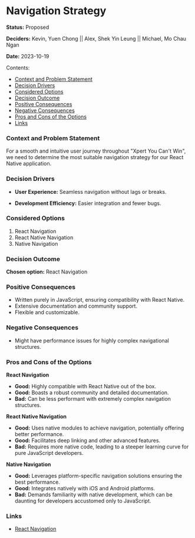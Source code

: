 # Navigation Strategy

**Status:** Proposed

**Deciders:** Kevin, Yuen Chong || Alex, Shek Yin Leung || Michael, Mo Chau Ngan

**Date:** 2023-10-19

Contents:

- [Context and Problem Statement](#context-and-problem-statement)
- [Decision Drivers](#decision-drivers)
- [Considered Options](#considered-options)
- [Decision Outcome](#decision-outcome)
- [Positive Consequences](#positive-consequences)
- [Negative Consequences](#negative-consequences)
- [Pros and Cons of the Options](#pros-and-cons-of-the-options)
- [Links](#links)

### Context and Problem Statement

For a smooth and intuitive user journey throughout "Xpert You Can't Win", we need to determine the most suitable navigation strategy for our React Native application.

### Decision Drivers

- **User Experience:** Seamless navigation without lags or breaks.
  
- **Development Efficiency:** Easier integration and fewer bugs.

### Considered Options

1. React Navigation
2. React Native Navigation
3. Native Navigation

### Decision Outcome

**Chosen option:** React Navigation

### Positive Consequences

- Written purely in JavaScript, ensuring compatibility with React Native.
- Extensive documentation and community support.
- Flexible and customizable.

### Negative Consequences

- Might have performance issues for highly complex navigational structures.

### Pros and Cons of the Options

**React Navigation**
- **Good:** Highly compatible with React Native out of the box.
- **Good:** Boasts a robust community and detailed documentation.
- **Bad:** Can be less performant with extremely complex navigation structures.

**React Native Navigation**
- **Good:** Uses native modules to achieve navigation, potentially offering better performance.
- **Good:** Facilitates deep linking and other advanced features.
- **Bad:** Requires more native code, leading to a steeper learning curve for pure JavaScript developers.

**Native Navigation**
- **Good:** Leverages platform-specific navigation solutions ensuring the best performance.
- **Good:** Integrates natively with iOS and Android platforms.
- **Bad:** Demands familiarity with native development, which can be daunting for developers accustomed only to JavaScript.

### Links

- [React Navigation](https://reactnavigation.org/)
